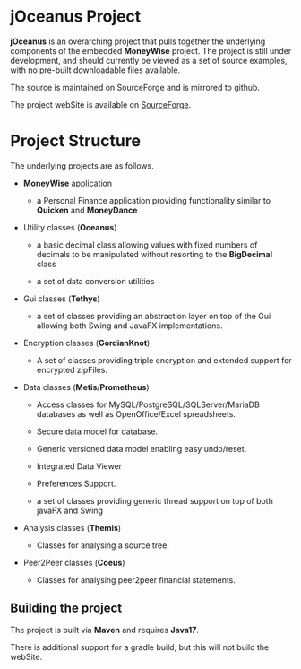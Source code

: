 # jOceanus Project

**jOceanus** is an overarching project that pulls together the underlying components of the embedded **MoneyWise**
project. The project is still under development, and should currently be viewed as a set of source examples,
with no pre-built downloadable files available.

The source is maintained on SourceForge and is mirrored to github. 

The project webSite is available on [SourceForge](https://joceanus.sourceforge.net/staging/). 



# Project Structure

The underlying projects are as follows.

* **MoneyWise** application

    * a Personal Finance application providing functionality similar to **Quicken** and **MoneyDance**

* Utility classes (**Oceanus**)

    * a basic decimal class allowing values with fixed numbers of decimals to be manipulated without resorting to
      the **BigDecimal** class

    * a set of data conversion utilities

* Gui classes (**Tethys**)

    * a set of classes providing an abstraction layer on top of the Gui allowing both Swing and JavaFX implementations.

* Encryption classes (**GordianKnot**)

    * A set of classes providing triple encryption and extended support for encrypted zipFiles.

* Data classes (**Metis**/**Prometheus**)

    * Access classes for MySQL/PostgreSQL/SQLServer/MariaDB databases as well as OpenOffice/Excel spreadsheets.

    * Secure data model for database.

    * Generic versioned data model enabling easy undo/reset.

    * Integrated Data Viewer

    * Preferences Support.

    * a set of classes providing generic thread support on top of both javaFX and Swing

* Analysis classes (**Themis**)

    * Classes for analysing a source tree.

* Peer2Peer classes (**Coeus**)

    * Classes for analysing peer2peer financial statements.

## Building the project

The project is built via **Maven** and requires **Java17**. 

There is additional support for a gradle build, but this will not build the webSite.







